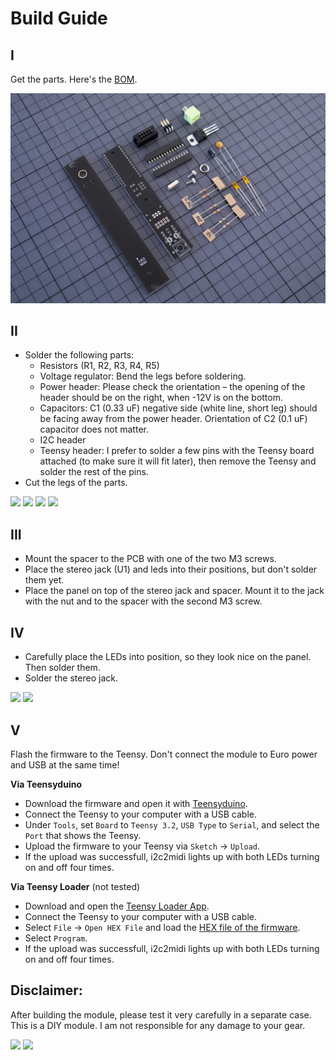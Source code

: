 # Build Guide


## I 
Get the parts. Here's the [BOM](https://github.com/attowatt/i2c2midi#BOM).

![](pictures/i2c2midi_v_2_0_build_1.jpg)

## II
- Solder the following parts:
  - Resistors (R1, R2, R3, R4, R5)
  - Voltage regulator: Bend the legs before soldering.
  - Power header: Please check the orientation – the opening of the header should be on the right, when -12V is on the bottom.
  - Capacitors: C1 (0.33 uF) negative side (white line, short leg) should be facing away from the power header. Orientation of C2 (0.1 uF) capacitor does not matter. 
  - I2C header
  - Teensy header: I prefer to solder a few pins with the Teensy board attached (to make sure it will fit later), then remove the Teensy and solder the rest of the pins.
- Cut the legs of the parts.

![](../pictures/i2c2midi_v_2_0_build_2.jpg)
![](../pictures/i2c2midi_v_2_0_build_3.jpg)
![](../pictures/i2c2midi_v_2_0_build_4.jpg)
![](../pictures/i2c2midi_v_2_0_build_5.jpg)


## III
- Mount the spacer to the PCB with one of the two M3 screws.
- Place the stereo jack (U1) and leds into their positions, but don't solder them yet.
- Place the panel on top of the stereo jack and spacer. Mount it to the jack with the nut and to the spacer with the second M3 screw.

## IV
- Carefully place the LEDs into position, so they look nice on the panel. Then solder them.
- Solder the stereo jack.

![](../pictures/i2c2midi_v_2_0_build_6.jpg)
![](../pictures/i2c2midi_v_2_0_build_7.jpg)


## V
Flash the firmware to the Teensy.
Don't connect the module to Euro power and USB at the same time! 

**Via Teensyduino**
- Download the firmware and open it with [Teensyduino](https://www.pjrc.com/teensy/td_download.html).
- Connect the Teensy to your computer with a USB cable.
- Under `Tools`, set `Board` to `Teensy 3.2`, `USB Type` to `Serial`, and select the `Port` that shows the Teensy.
- Upload the firmware to your Teensy via `Sketch` → `Upload`. 
- If the upload was successfull, i2c2midi lights up with both LEDs turning on and off four times.

**Via Teensy Loader** (not tested)
- Download and open the [Teensy Loader App](https://www.pjrc.com/teensy/loader.html).
- Connect the Teensy to your computer with a USB cable.
- Select `File` → `Open HEX File` and load the [HEX file of the firmware](../firmware/i2c2midi_firmware_v2_3/i2c2midi_firmware_v2_3.ino.hex).
- Select `Program`.
- If the upload was successfull, i2c2midi lights up with both LEDs turning on and off four times.


## Disclaimer:
After building the module, please test it very carefully in a separate case. This is a DIY module. I am not responsible for any damage to your gear.


![](../pictures/i2c2midi_v_2_0_build_8.jpg)
![](../pictures/i2c2midi_v_2_0_build_9.jpg)
